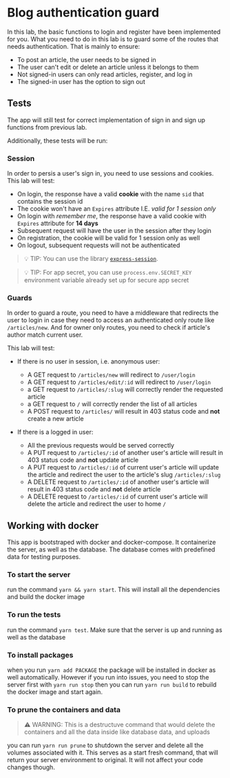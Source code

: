 # Blog authentication guard

In this lab, the basic functions to login and register have been implemented for you. What you need to do in this lab is to guard some of the routes that needs authentication. That is mainly to ensure:

- To post an article, the user needs to be signed in
- The user can't edit or delete an article unless it belongs to them
- Not signed-in users can only read articles, register, and log in
- The signed-in user has the option to sign out

## Tests

The app will still test for correct implementation of sign in and sign up functions from previous lab.

Additionally, these tests will be run:

### Session

In order to persis a user's sign in, you need to use sessions and cookies. This lab will test:

- On login, the response have a valid **cookie** with the name `sid` that contains the session id
- The cookie won't have an `Expires` attribute  I.E. _valid for 1 session only_
- On login with _remember me_, the response have a valid cookie with `Expires` attribute for **14 days**
- Subsequent request will have the user in the session after they login
- On registration, the cookie will be valid for 1 session only as well
- On logout, subsequent requests will not be authenticated

> 💡 TIP: You can use the library [`express-session`](https://www.npmjs.com/package/express-session).

> 💡 TIP: For app secret, you can use `process.env.SECRET_KEY` environment variable already set up for secure app secret


### Guards

In order to guard a route, you need to have a middleware that redirects the user to login in case they need to access an authenticated only route like `/articles/new`. And for owner only routes, you need to check if article's author match current user.

This lab will test:

- If there is no user in session, i.e. anonymous user:
  - A GET request to `/articles/new` will redirect to `/user/login`
  - A GET request to `/articles/edit/:id` will redirect to `/user/login`
  - a GET request to `/articles/:slug` will correctly render the requested article
  - a GET request to `/` will correctly render the list of all articles
  - A POST request to `/articles/` will result in 403 status code and **not** create a new article

- If there is a logged in user:
  - All the previous requests would be served correctly
  - A PUT request to `/articles/:id` of another user's article will result in 403 status code and **not** update article
  - A PUT request to `/articles/:id` of current user's article will update the article and redirect the user to the article's slug `/articles/:slug`
  - A DELETE request to `/articles/:id` of another user's article will result in 403 status code and **not** delete article
  - A DELETE request to `/articles/:id` of current user's article will delete the article and redirect the user to home `/`

## Working with docker

This app is bootstraped with docker and docker-compose. It containerize the server, as well as the database. The database comes with predefined data for testing purposes.

### To start the server

run the command `yarn && yarn start`. This will install all the dependencies and build the docker image

### To run the tests

run the command `yarn test`. Make sure that the server is up and running as well as the database

### To install packages

when you run `yarn add PACKAGE` the package will be installed in docker as well automatically. However if you run into issues, you need to stop the server first with `yarn run stop` then you can run `yarn run build` to rebuild the docker image and start again.

### To prune the containers and data

> ⚠️ WARNING: This is a destructuve command that would delete the containers and all the data inside like database data, and uploads

you can run `yarn run prune` to shutdown the server and delete all the volumes associated with it. This serves as a start fresh command, that will return your server environment to original. It will not affect your code changes though.
